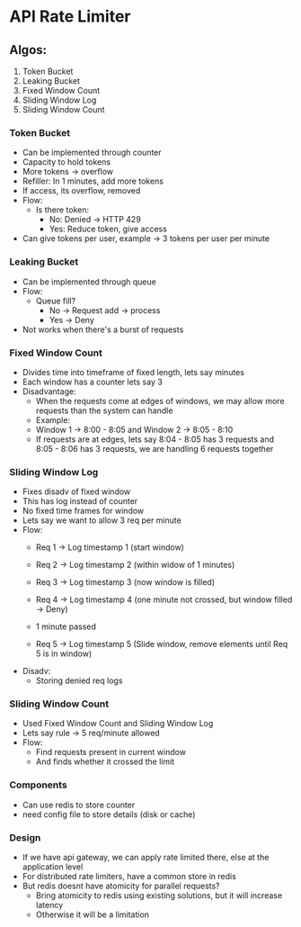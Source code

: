 # API Rate Limiter

## Algos:
1. Token Bucket
2. Leaking Bucket
3. Fixed Window Count
4. Sliding Window Log
5. Sliding Window Count


### Token Bucket
- Can be implemented through counter
- Capacity to hold tokens
- More tokens -> overflow
- Refiller: In 1 minutes, add more tokens
- If access, its overflow, removed
- Flow:
    - Is there token:
        - No: Denied -> HTTP 429
        - Yes: Reduce token, give access
- Can give tokens per user, example -> 3 tokens per user per minute



### Leaking Bucket
- Can be implemented through queue
- Flow:
    - Queue fill?
        - No -> Request add -> process
        - Yes -> Deny
- Not works when there's a burst of requests


### Fixed Window Count
- Divides time into timeframe of fixed length, lets say minutes
- Each window has a counter lets say 3
- Disadvantage:
    - When the requests come at edges of windows, we may allow more requests than the system can handle
    - Example:
    - Window 1 -> 8:00 - 8:05 and Window 2 -> 8:05 - 8:10
    - If requests are at edges, lets say 8:04 - 8:05 has 3 requests and 8:05 - 8:06 has 3 requests, we are handling 6 requests together


### Sliding Window Log
- Fixes disadv of fixed window
- This has log instead of counter
- No fixed time frames for window
- Lets say we want to allow 3 req per minute
- Flow:
    - Req 1 -> Log timestamp 1 (start window)
    - Req 2 -> Log timestamp 2 (within widow of 1 minutes)
    - Req 3 -> Log timestamp 3 (now window is filled)
    - Req 4 -> Log timestamp 4 (one minute not crossed, but window filled -> Deny)
    
    - 1 minute passed

    - Req 5 -> Log timestamp 5 (Slide window, remove elements until Req 5 is in window)
- Disadv:
    - Storing denied req logs


### Sliding Window Count
- Used Fixed Window Count and Sliding Window Log
- Lets say rule -> 5 req/minute allowed
- Flow:
    - Find requests present in current window
    - And finds whether it crossed the limit


### Components

- Can use redis to store counter
- need config file to store details (disk or cache)


### Design

- If we have api gateway, we can apply rate limited there, else at the application level
- For distributed rate limiters, have a common store in redis
- But redis doesnt have atomicity for parallel requests?
    - Bring atomicity to redis using existing solutions, but it will increase latency
    - Otherwise it will be a limitation